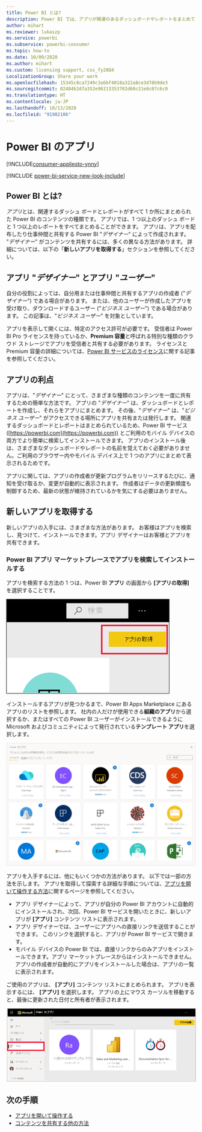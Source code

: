 ```yaml
---
title: Power BI とは?
description: Power BI では、アプリが関連のあるダッシュボードやレポートをまとめて 1 つの場所に表示します。
author: mihart
ms.reviewer: lukaszp
ms.service: powerbi
ms.subservice: powerbi-consumer
ms.topic: how-to
ms.date: 10/09/2020
ms.author: mihart
ms.custom: licensing support, css_fy20Q4
LocalizationGroup: Share your work
ms.openlocfilehash: 15345c8ca7249c3a6bf4018a322a8ce3d78b9de3
ms.sourcegitcommit: 02484b2d7a352e96213353702d60c21e8c07c6c0
ms.translationtype: HT
ms.contentlocale: ja-JP
ms.lasthandoff: 10/13/2020
ms.locfileid: "91982106"
---
```

# <a name="apps-in-power-bi"></a>Power BI のアプリ

[!INCLUDE[consumer-appliesto-ynny](../includes/consumer-appliesto-ynny.md)]

[!INCLUDE [power-bi-service-new-look-include](../includes/power-bi-service-new-look-include.md)]

## <a name="what-is-a-power-bi-app"></a>Power BI とは?
*アプリ*とは、関連するダッシュ ボードとレポートがすべて 1 か所にまとめられた Power BI のコンテンツの種類です。 アプリでは、1 つ以上のダッシュ ボードと 1 つ以上のレポートをすべてまとめることができます。 アプリは、アプリを配布したり仕事仲間と共有する Power BI "*デザイナー*" によって作成されます。 "*デザイナー*" がコンテンツを共有するには、多くの異なる方法があります。 詳細については、以下の「**新しいアプリを取得する**」セクションを参照してください。 


## <a name="app-designers-and-app-users"></a>アプリ "*デザイナー*" とアプリ "*ユーザー*"
自分の役割によっては、自分用または仕事仲間と共有するアプリの作成者 ("*デザイナー*") である場合があります。 または、他のユーザーが作成したアプリを受け取り、ダウンロードするユーザー ("*ビジネス ユーザー*") である場合があります。 この記事は、"*ビジネス ユーザー*" を対象としています。

アプリを表示して開くには、特定のアクセス許可が必要です。 受信者は Power BI Pro ライセンスを持っているか、**Premium 容量**と呼ばれる特別な種類のクラウド ストレージでアプリを受信者と共有する必要があります。 ライセンスと Premium 容量の詳細については、[Power BI サービスのライセンス](end-user-license.md)に関する記事を参照してください。

## <a name="advantages-of-apps"></a>アプリの利点
アプリは、"*デザイナー*" にとって、さまざまな種類のコンテンツを一度に共有するための簡単な方法です。 アプリの "*デザイナー*" は、ダッシュボードとレポートを作成し、それらをアプリにまとめます。 その後、"*デザイナー*" は、"*ビジネス ユーザー*" がアクセスできる場所にアプリを共有または発行します。 関連するダッシュボードとレポートはまとめられているため、Power BI サービス ([https://powerbi.com](https://powerbi.com)) とご利用のモバイル デバイスの両方でより簡単に検索してインストールできます。 アプリのインストール後は、さまざまなダッシュボードやレポートの名前を覚えておく必要がありません。ご利用のブラウザー内やモバイル デバイス上で 1 つのアプリにまとめて表示されるためです。

アプリに関しては、アプリの作成者が更新プログラムをリリースするたびに、通知を受け取るか、変更が自動的に表示されます。 作成者はデータの更新頻度も制御するため、最新の状態が維持されているかを気にする必要はありません。 

<!-- add conceptual art -->
## <a name="get-a-new-app"></a>新しいアプリを取得する
新しいアプリの入手には、さまざまな方法があります。 お客様はアプリを検索し、見つけて、インストールできます。アプリ デザイナーはお客様とアプリを共有できます。 

### <a name="find-and-install-apps-from-the-power-bi-apps-marketplace"></a>Power BI アプリ マーケットプレースでアプリを検索してインストールする
アプリを検索する方法の 1 つは、Power BI **アプリ** の画面から **[アプリの取得]** を選択することです。 

![[アプリの取得] アイコンが表示されているアプリの画面のスクリーンショット](./media/end-user-apps/power-bi-get-apps-button.png)

インストールするアプリが見つかるまで、Power BI Apps Marketplace にあるアプリのリストを参照します。 社内の人だけが使用できる**組織のアプリ**から選択するか、またはすべての Power BI ユーザーがインストールできるように Microsoft およびコミュニティによって発行されている**テンプレート アプリ**を選択します。 

![Power BI アプリ マーケットプレース](./media/end-user-apps/power-bi-app-marketplace.png)

アプリを入手するには、他にもいくつかの方法があります。 以下では一部の方法を示します。 アプリを取得して探索する詳細な手順については、[アプリを開いて操作する方法](end-user-app-view.md)に関するページを参照してください。

* アプリ デザイナーによって、アプリが自分の Power BI アカウントに自動的にインストールされ、次回、Power BI サービスを開いたときに、新しいアプリが **[アプリ]** コンテンツ リストに表示されます。 
* アプリ デザイナーでは、ユーザーにアプリへの直接リンクを送信することができます。 このリンクを選択すると、アプリが Power BI サービスで開きます。
* モバイル デバイスの Power BI では、直接リンクからのみアプリをインストールできます。アプリ マーケットプレースからはインストールできません。 アプリの作成者が自動的にアプリをインストールした場合は、アプリの一覧に表示されます。 


ご使用のアプリは、 **[アプリ]** コンテンツ リストにまとめられます。 アプリを表示するには、 **[アプリ]** を選択します。 アプリの上にマウス カーソルを移動すると、最後に更新された日付と所有者が表示されます。 

![Power BI のアプリ](./media/end-user-apps/power-bi-apps.png)


## <a name="next-steps"></a>次の手順
* [アプリを開いて操作する](end-user-app-view.md)
* [コンテンツを共有する他の方法](end-user-shared-with-me.md)

